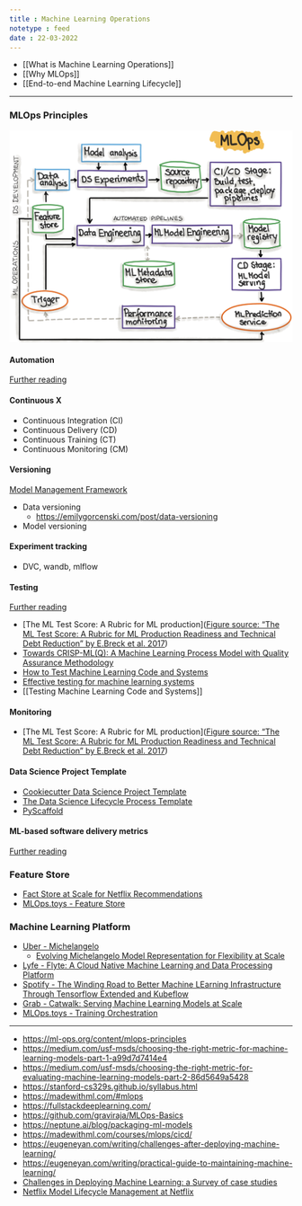 ```yaml
---
title : Machine Learning Operations
notetype : feed
date : 22-03-2022
---
```



- [[What is Machine Learning Operations]]
- [[Why MLOps]]
- [[End-to-end Machine Learning Lifecycle]]



---

### MLOps Principles

![mlops-ci-cd](./assets/img/mlops-ci-cd.png)


#### Automation
[Further reading](https://cloud.google.com/architecture/mlops-continuous-delivery-and-automation-pipelines-in-machine-learning#top_of_page)


#### Continuous X
- Continuous Integration (CI)
- Continuous Delivery (CD)
- Continuous Training (CT)
- Continuous Monitoring (CM)


#### Versioning
[Model Management Framework](https://www.inovex.de/de/blog/machine-learning-model-management/)

- Data versioning
	- https://emilygorcenski.com/post/data-versioning
- Model versioning


#### Experiment tracking
- DVC, wandb, mlflow


#### Testing
[Further reading](https://ml-ops.org/content/mlops-principles#testing)
- [The ML Test Score: A Rubric for ML production]([Figure source: “The ML Test Score: A Rubric for ML Production Readiness and Technical Debt Reduction” by E.Breck et al. 2017](https://static.googleusercontent.com/media/research.google.com/en//pubs/archive/aad9f93b86b7addfea4c419b9100c6cdd26cacea.pdf))
- [Towards CRISP-ML(Q): A Machine Learning Process Model with Quality Assurance Methodology](https://arxiv.org/pdf/2003.05155.pdf)
- [How to Test Machine Learning Code and Systems](https://eugeneyan.com/writing/testing-ml/)
- [Effective testing for machine learning systems](https://www.jeremyjordan.me/testing-ml/)
- [[Testing Machine Learning Code and Systems]]


#### Monitoring
- [The ML Test Score: A Rubric for ML production]([Figure source: “The ML Test Score: A Rubric for ML Production Readiness and Technical Debt Reduction” by E.Breck et al. 2017](https://static.googleusercontent.com/media/research.google.com/en//pubs/archive/aad9f93b86b7addfea4c419b9100c6cdd26cacea.pdf))


#### Data Science Project Template
-   [Cookiecutter Data Science Project Template](https://drivendata.github.io/cookiecutter-data-science/)
-   [The Data Science Lifecycle Process Template](https://github.com/dslp/dslp-repo-template)
-   [PyScaffold](https://github.com/pyscaffold/pyscaffold)


#### ML-based software delivery metrics
[Further reading](https://ml-ops.org/content/mlops-principles#ml-based-software-delivery-metrics-4-metrics-from-accelerate)


### Feature Store
- [Fact Store at Scale for Netflix Recommendations](https://databricks.com/session/fact-store-scale-for-netflix-recommendations)
- [MLOps.toys - Feature Store](https://mlops.toys/feature-store)


### Machine Learning Platform
- [Uber - Michelangelo](https://eng.uber.com/michelangelo-machine-learning-platform/)
	- [Evolving Michelangelo Model Representation for Flexibility at Scale](https://eng.uber.com/michelangelo-machine-learning-model-representation/)
- [Lyfe - Flyte: A Cloud Native Machine Learning and Data Processing Platform](https://eng.lyft.com/introducing-flyte-cloud-native-machine-learning-and-data-processing-platform-fb2bb3046a59)
- [Spotify - The Winding Road to Better Machine LEarning Infrastructure Through Tensorflow Extended and Kubeflow](https://engineering.atspotify.com/2019/12/the-winding-road-to-better-machine-learning-infrastructure-through-tensorflow-extended-and-kubeflow/)
- [Grab - Catwalk: Serving Machine Learning Models at Scale](https://engineering.grab.com/catwalk-serving-machine-learning-models-at-scale)
- [MLOps.toys - Training Orchestration](https://mlops.toys/training-orchestration)


---
- https://ml-ops.org/content/mlops-principles
- https://medium.com/usf-msds/choosing-the-right-metric-for-machine-learning-models-part-1-a99d7d7414e4
- https://medium.com/usf-msds/choosing-the-right-metric-for-evaluating-machine-learning-models-part-2-86d5649a5428
- https://stanford-cs329s.github.io/syllabus.html
- https://madewithml.com/#mlops
- https://fullstackdeeplearning.com/
- https://github.com/graviraja/MLOps-Basics
- https://neptune.ai/blog/packaging-ml-models
- https://madewithml.com/courses/mlops/cicd/
- https://eugeneyan.com/writing/challenges-after-deploying-machine-learning/
- https://eugeneyan.com/writing/practical-guide-to-maintaining-machine-learning/
- [Challenges in Deploying Machine Learning: a Survey of case studies](https://arxiv.org/pdf/2011.09926.pdf)
- [Netflix Model Lifecycle Management at Netflix](https://www.usenix.org/conference/opml20/presentation/cepoi)


